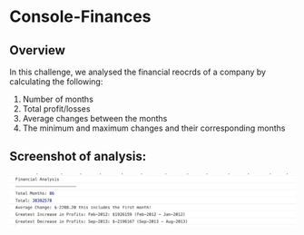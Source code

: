 # Console-Finances

## Overview

In this challenge, we analysed the financial reocrds of a company by calculating the following:
1) Number of months
2) Total profit/losses 
3) Average changes between the months
4) The minimum and maximum changes and their corresponding months

## Screenshot of analysis:
![Screenshot of analysis](./Images/screenshot.jpg)




 